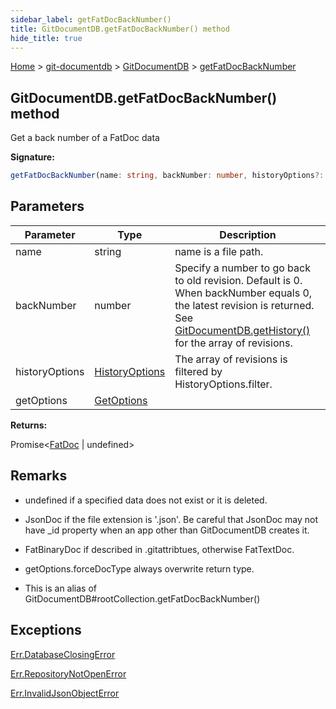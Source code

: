 ```yaml
---
sidebar_label: getFatDocBackNumber()
title: GitDocumentDB.getFatDocBackNumber() method
hide_title: true
---
```


[Home](./index.md) &gt; [git-documentdb](./git-documentdb.md) &gt; [GitDocumentDB](./git-documentdb.gitdocumentdb.md) &gt; [getFatDocBackNumber](./git-documentdb.gitdocumentdb.getfatdocbacknumber.md)

## GitDocumentDB.getFatDocBackNumber() method

Get a back number of a FatDoc data

<b>Signature:</b>

```typescript
getFatDocBackNumber(name: string, backNumber: number, historyOptions?: HistoryOptions, getOptions?: GetOptions): Promise<FatDoc | undefined>;
```

## Parameters

|  Parameter | Type | Description |
|  --- | --- | --- |
|  name | string | name is a file path. |
|  backNumber | number | Specify a number to go back to old revision. Default is 0. When backNumber equals 0, the latest revision is returned. See [GitDocumentDB.getHistory()](./git-documentdb.gitdocumentdb.gethistory.md) for the array of revisions. |
|  historyOptions | [HistoryOptions](./git-documentdb.historyoptions.md) | The array of revisions is filtered by HistoryOptions.filter. |
|  getOptions | [GetOptions](./git-documentdb.getoptions.md) |  |

<b>Returns:</b>

Promise&lt;[FatDoc](./git-documentdb.fatdoc.md) \| undefined&gt;

## Remarks

- undefined if a specified data does not exist or it is deleted.

- JsonDoc if the file extension is '.json'. Be careful that JsonDoc may not have \_id property when an app other than GitDocumentDB creates it.

- FatBinaryDoc if described in .gitattribtues, otherwise FatTextDoc.

- getOptions.forceDocType always overwrite return type.

- This is an alias of GitDocumentDB\#rootCollection.getFatDocBackNumber()

## Exceptions

[Err.DatabaseClosingError](./git-documentdb.err.databaseclosingerror.md)

[Err.RepositoryNotOpenError](./git-documentdb.err.repositorynotopenerror.md)

[Err.InvalidJsonObjectError](./git-documentdb.err.invalidjsonobjecterror.md)

